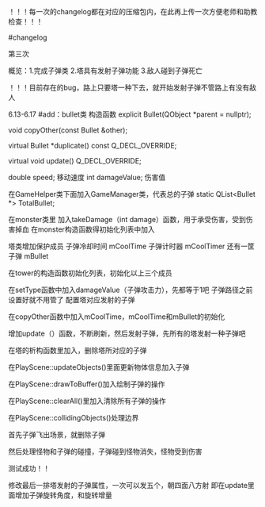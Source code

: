 ！！！每一次的changelog都在对应的压缩包内，在此再上传一次方便老师和助教检查！！！

#changelog

第三次

概览：1.完成子弹类
2.塔具有发射子弹功能
3.敌人碰到子弹死亡

！！！目前存在的bug，路上只要塔一种下去，就开始发射子弹不管路上有没有敌人

6.13-6.17
#add：bullet类
构造函数
explicit Bullet(QObject *parent = nullptr);

void copyOther(const Bullet &other);

virtual Bullet *duplicate() const Q_DECL_OVERRIDE;

virtual void update() Q_DECL_OVERRIDE;

double speed;                       移动速度
int damageValue;                  伤害值


在GameHelper类下面加入GameManager类，代表总的子弹
static QList<Bullet *> TotalBullet;

在monster类里
加入takeDamage（int damage）函数，用于承受伤害，受到伤害掉血
在monster构造函数得初始化列表中加入

塔类增加保护成员
子弹冷却时间             mCoolTime
子弹计时器                 mCoolTimer
还有一筐子弹             mBullet

在tower的构造函数初始化列表，初始化以上三个成员

在setType函数中加入damageValue（子弹攻击力），先都等于1吧
子弹路径之前设置好就不用管了
配置塔对应发射的子弹

在copyOther函数中加入mCoolTime，mCoolTime和mBullet的初始化

增加update（）函数，不断刷新，然后发射子弹，先所有的塔发射一种子弹吧

在塔的析构函数里加入，删除塔所对应的子弹

在PlayScene::updateObjects()里面更新物体信息加入子弹

在PlayScene::drawToBuffer()加入绘制子弹的操作

在PlayScene::clearAll()里加入清除所有子弹的操作

在PlayScene::collidingObjects()处理边界

首先子弹飞出场景，就删除子弹

然后处理怪物和子弹的碰撞，子弹碰到怪物消失，怪物受到伤害

测试成功！！

修改最后一排塔发射的子弹属性，一次可以发五个，朝四面八方射
即在update里面增加子弹旋转角度，和旋转增量

